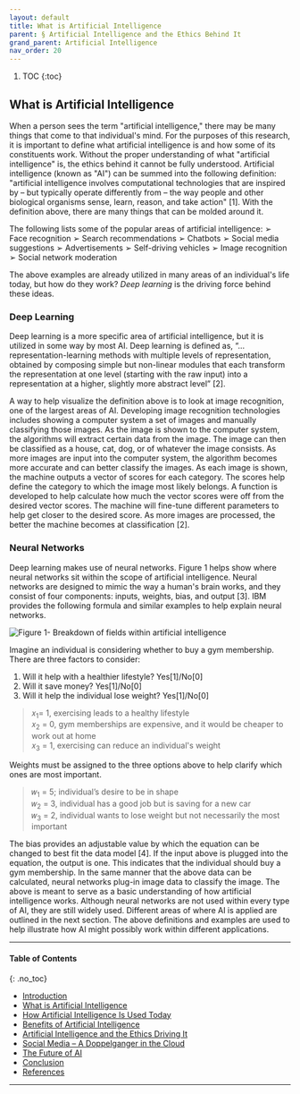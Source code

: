 ```yaml
---
layout: default
title: What is Artificial Intelligence 
parent: § Artificial Intelligence and the Ethics Behind It  
grand_parent: Artificial Intelligence 
nav_order: 20 
---
```

<style>
.dont-break-out {
  /* These are technically the same, but use both */
  overflow-wrap: break-word;
  word-wrap: break-word;

     -ms-word-break: break-all;
  /* This is the dangerous one in WebKit, as it breaks things wherever */
  word-break: break-all;
  /* Instead use this non-standard one: */
  word-break: break-word;
}

.youtube-container {
    position: relative;
    width: 100%;
    height: 0;
    padding-bottom: 56.25%;
}
.youtube-video {
    position: absolute;
    top: 0;
    left: 0;
    width: 100%;
    height: 100%;
}

</style>

<div class="dont-break-out" markdown="1">

1. TOC
{:toc}

## What is Artificial Intelligence
When a person sees the term "artificial intelligence," there may be many things that come to that individual's mind. For the purposes of this research, it is important to define what artificial intelligence is and how some of its constituents work. Without the proper understanding of what "artificial intelligence" is, the ethics behind it cannot be fully understood. Artificial intelligence (known as "AI") can be summed into the following definition: "artificial intelligence involves computational technologies that are inspired by – but typically operate differently from – the way people and other biological organisms sense, learn, reason, and take action" [1]. With the definition above, there are many things that can be molded around it.

The following lists some of the popular areas of artificial intelligence:
➢ Face recognition
➢ Search recommendations
➢ Chatbots
➢ Social media suggestions
➢ Advertisements
➢ Self-driving vehicles
➢ Image recognition
➢ Social network moderation

The above examples are already utilized in many areas of an individual's life today, but how do they work? *Deep learning* is the driving force behind these ideas.

### Deep Learning
Deep learning is a more specific area of artificial intelligence, but it is utilized in some way by most AI. Deep learning is defined as, “…representation-learning methods with multiple levels of representation, obtained by composing simple but non-linear modules that each transform the representation at one level (starting with the raw input) into a representation at a higher, slightly more abstract level” [2].

A way to help visualize the definition above is to look at image recognition, one of the largest areas of AI. Developing image recognition technologies includes showing a computer system a set of images and manually classifying those images. As the image is shown to the computer system, the algorithms will extract certain data from the image. The image can then be classified as a house, cat, dog, or of whatever the image consists. As more images are input into the computer system, the algorithm becomes more accurate and can better classify the images. As each image is shown, the machine outputs a vector of scores for each category. The scores help define the category to which the image most likely belongs. A function is developed to help calculate how much the vector scores were off from the desired vector scores. The machine will fine-tune different parameters to help get closer to the desired score. As more images are processed, the better the machine becomes at classification [2].

### Neural Networks
Deep learning makes use of neural networks. Figure 1 helps show where neural networks sit within the scope of artificial intelligence. Neural networks are designed to mimic the way a human's brain works, and they consist of four components: inputs, weights, bias, and output [3]. IBM provides the following formula and similar examples to help explain neural networks.

![Figure 1- Breakdown of fields within artificial intelligence](https://statics.bsafes.com/images/papers/artificial-intelligence-and-the-ethics-behind-it-fig-1.png)

Imagine an individual is considering whether to buy a gym membership. There are three factors to consider: 

1. Will it help with a healthier lifestyle? Yes[1]/No[0]
1. Will it save money? Yes[1]/No[0]
1. Will it help the individual lose weight? Yes[1]/No[0]

>𝑥<sub>1</sub>= 1, exercising leads to a healthy lifestyle  
>𝑥<sub>2</sub> = 0, gym memberships are expensive, and it would be cheaper to work out at home  
>𝑥<sub>3</sub> = 1, exercising can reduce an individual's weight  

Weights must be assigned to the three options above to help clarify which ones are most important.

>𝑤<sub>1</sub> = 5; individual’s desire to be in shape  
>𝑤<sub>2</sub> = 3, individual has a good job but is saving for a new car  
>𝑤<sub>3</sub> = 2, individual wants to lose weight but not necessarily the most important   

The bias provides an adjustable value by which the equation can be changed to best fit the data model [4]. If the input above is plugged into the equation, the output is one. This indicates that the individual should buy a gym membership. In the same manner that the above data can be calculated, neural networks plug-in image data to classify the image. The above is meant to serve as a basic understanding of how artificial intelligence works. Although neural networks are not used within every type of AI, they are still widely used. Different areas of where AI is applied are outlined in the next section. The above definitions and examples are used to help illustrate how AI might possibly work within different applications.

***

#### Table of Contents
{: .no_toc}

<ul><li> <a href="/docs/ai/artificial-intelligence-and-the-ethics-behind-it-1/">Introduction</a></li><li> <a href="/docs/ai/artificial-intelligence-and-the-ethics-behind-it-2/">What is Artificial Intelligence</a></li><li> <a href="/docs/ai/artificial-intelligence-and-the-ethics-behind-it-3/">How Artificial Intelligence Is Used Today</a></li><li> <a href="/docs/ai/artificial-intelligence-and-the-ethics-behind-it-4/">Benefits of Artificial Intelligence</a></li><li> <a href="/docs/ai/artificial-intelligence-and-the-ethics-behind-it-5/">Artificial Intelligence and the Ethics Driving It</a></li><li> <a href="/docs/ai/artificial-intelligence-and-the-ethics-behind-it-6/">Social Media – A Doppelganger in the Cloud</a></li><li> <a href="/docs/ai/artificial-intelligence-and-the-ethics-behind-it-7/">The Future of AI</a></li><li> <a href="/docs/ai/artificial-intelligence-and-the-ethics-behind-it-8/">Conclusion</a></li><li> <a href="/docs/ai/artificial-intelligence-and-the-ethics-behind-it-9/">References</a></li></ul>

***


</div>
